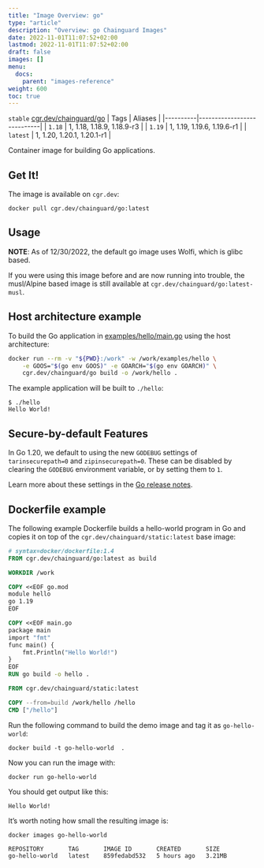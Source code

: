 ```yaml
---
title: "Image Overview: go"
type: "article"
description: "Overview: go Chainguard Images"
date: 2022-11-01T11:07:52+02:00
lastmod: 2022-11-01T11:07:52+02:00
draft: false
images: []
menu:
  docs:
    parent: "images-reference"
weight: 600
toc: true
---
```


`stable` [cgr.dev/chainguard/go](https://github.com/chainguard-images/images/tree/main/images/go)
| Tags     | Aliases                    |
|----------|----------------------------|
| `1.18`   | 1, 1.18, 1.18.9, 1.18.9-r3 |
| `1.19`   | 1, 1.19, 1.19.6, 1.19.6-r1 |
| `latest` | 1, 1.20, 1.20.1, 1.20.1-r1 |



Container image for building Go applications.

## Get It!

The image is available on `cgr.dev`:

```
docker pull cgr.dev/chainguard/go:latest
```

## Usage

**NOTE**: As of 12/30/2022, the default go image uses Wolfi, which is glibc based.

If you were using this image before and are now running into trouble, the musl/Alpine based image is
still available at `cgr.dev/chainguard/go:latest-musl`.

## Host architecture example

To build the Go application in [examples/hello/main.go](examples/hello/main.go)
using the host architecture:

```sh
docker run --rm -v "${PWD}:/work" -w /work/examples/hello \
    -e GOOS="$(go env GOOS)" -e GOARCH="$(go env GOARCH)" \
    cgr.dev/chainguard/go build -o /work/hello .
```

The example application will be built to `./hello`:
```
$ ./hello
Hello World!
```

## Secure-by-default Features

In Go 1.20, we default to using the new `GODEBUG` settings of `tarinsecurepath=0` and `zipinsecurepath=0`.
These can be disabled by clearing the `GODEBUG` environment variable, or by setting them to `1`.

Learn more about these settings in the [Go release notes](https://tip.golang.org/doc/go1.20).

## Dockerfile example

The following example Dockerfile builds a hello-world program in Go and copies it on top of the `cgr.dev/chainguard/static:latest` base image:

```dockerfile
# syntax=docker/dockerfile:1.4
FROM cgr.dev/chainguard/go:latest as build

WORKDIR /work

COPY <<EOF go.mod
module hello
go 1.19
EOF

COPY <<EOF main.go
package main
import "fmt"
func main() {
    fmt.Println("Hello World!")
}
EOF
RUN go build -o hello .

FROM cgr.dev/chainguard/static:latest

COPY --from=build /work/hello /hello
CMD ["/hello"]
```

Run the following command to build the demo image and tag it as `go-hello-world`:

```shell
docker build -t go-hello-world  .
```

Now you can run the image with:

```shell
docker run go-hello-world
```

You should get output like this:

```
Hello World!
```

It’s worth noting how small the resulting image is:

```shell
docker images go-hello-world
```

```
REPOSITORY       TAG       IMAGE ID       CREATED       SIZE
go-hello-world   latest    859fedabd532   5 hours ago   3.21MB
```
